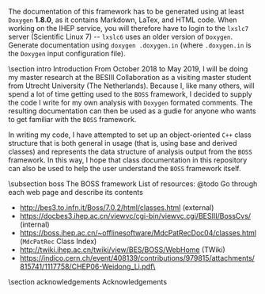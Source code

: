 <!-- @mainpage Main page
@author   Remco de Boer 雷穆克 (r.e.deboer@students.uu.nl or remco.de.boer@ihep.ac.cn)
@date     30-10-2018
@copyright Copyright (c) 2018
@tableofcontents -->

The documentation of this framework has to be generated using at least `Doxygen` **1.8.0**, as it contains Markdown, LaTex, and HTML code. When working on the IHEP service, you will therefore have to login to the `lxslc7` server (Scientific Linux 7) -- `lxslc6` uses an older version of `Doxygen`. Generate documentation using `doxygen .doxygen.in` (where `.doxygen.in` is the `Doxygen` input configuration file).

\section intro Introduction
From October 2018 to May 2019, I will be doing my master research at the BESIII Collaboration as a visiting master student from Utrecht University (The Netherlands). Because I, like many others, will spend a lot of time getting used to the `BOSS` framework, I decided to supply the code I write for my own analysis with `Doxygen` formated comments. The resulting documentation can then be used as a gudie for anyone who wants to get familiar with the `BOSS` framework.

In writing my code, I have attempted to set up an object-oriented `C++` class structure that is both general in usage (that is, using base and derived classes) and represents the data structure of analysis output from the `BOSS` framework. In this way, I hope that class documentation in this repository can also be used to help the user understand the `BOSS` framework itself.

\subsection boss The BOSS framework
List of resources:
@todo Go through each web page and describe its contents

- http://bes3.to.infn.it/Boss/7.0.2/html/classes.html (external)
- https://docbes3.ihep.ac.cn/viewvc/cgi-bin/viewvc.cgi/BESIII/BossCvs/ (internal)
- https://boss.ihep.ac.cn/~offlinesoftware/MdcPatRecDoc04/classes.html (`MdcPatRec` Class Index)
- http://twiki.ihep.ac.cn/twiki/view/BES/BOSS/WebHome (TWiki)
- https://indico.cern.ch/event/408139/contributions/979815/attachments/815741/1117758/CHEP06-Weidong_Li.pdf\

\section acknowledgements Acknowledgements
<!-- @todo Elaborate acknowledgements
- Prof. Shen Xiaoyan
- Cao Ning
- Ma Runqiu -->